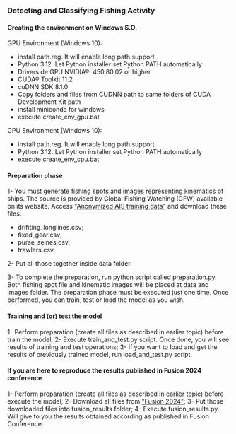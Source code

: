 ### Detecting and Classifying Fishing Activity

#### Creating the environment on Windows S.O.

GPU Environment (Windows 10):
- install path.reg. It will enable long path support
- Python 3.12. Let Python installer set Python PATH automatically
- Drivers de GPU NVIDIA®: 450.80.02 or higher
- CUDA® Toolkit 11.2
- cuDNN SDK 8.1.0
- Copy folders and files from CUDNN path to same folders of CUDA Development Kit path
- install miniconda for windows
- execute create_env_gpu.bat 

CPU Environment (Windows 10):
- install path.reg. It will enable long path support
- Python 3.12. Let Python installer set Python PATH automatically
- execute create_env_cpu.bat 

#### Preparation phase

1- You must generate fishing spots and images representing kinematics of ships. The source is provided by Global Fishing Watching (GFW) available on its website.
Access ["Anonymized AIS training data"](https://globalfishingwatch.org/data-download/datasets/public-training-data-v1) and download these files:
- drifiting_longlines.csv;
- fixed_gear.csv;
- purse_seines.csv;
- trawlers.csv.

2- Put all those together inside data folder.

3- To complete the preparation, run python script called preparation.py. Both fishing spot file and kinematic images will be placed at data and images folder.
The preparation phase must be executed just one time. Once performed, you can train, test or load the model as you wish.

#### Training and (or) test the model

1- Perform preparation (create all files as described in earlier topic) before train the model; 
2- Execute train_and_test.py script. Once done, you will see results of training and test operations;
3- If you want to load and get the results of previously trained model, run load_and_test.py script. 

#### If you are here to reproduce the results published in Fusion 2024 conference 

1- Perform preparation (create all files as described in earlier topic) before execute the model;
2- Download all files from ["Fusion 2024"](https://github.com/pablorangel82/detecting-and-classifying-fishing-activity/releases);
3- Put those downloaded files into fusion_results folder;
4- Execute fusion_results.py. Will give to you the results obtained according as published in Fusion Conference.